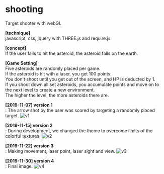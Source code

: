 # shooting
Target shooter with webGL

<b>[technique]</b></br>
javascript, css, jquery with THREE.js and require.js. </br>

<b>[concept]</b></br>
If the user fails to hit the asteroid, the asteroid falls on the earth.</br>

<b>[Game Setting]</b></br>
Five asteroids are randomly placed per game. </br>
If the asteroid is hit with a laser, you get 100 points. </br>
You don't shoot until you get out of the screen, and HP is deducted by 1. </br>
If you shoot down all set asteroids, you accumulate points and move on to the next level to create a new environment.</br>
The higher the level, the more asteroids there are. </br>

<b>[2019-11-07] version 1 </b></br>
: The arrow shot by the user was scored by targeting a randomly placed target.
![v1](https://user-images.githubusercontent.com/32667737/69962006-756f0b00-1550-11ea-87a9-5708f9338b3f.gif)

<b>[2019-11-15] version 2 </b></br>
: During development, we changed the theme to overcome limits of the colorful textures.
![v2](https://user-images.githubusercontent.com/32667737/69962031-7dc74600-1550-11ea-8927-0d8c391290fd.png)

<b>[2019-11-22] version 3 </b></br>
: Making movement, laser point, laser sight and view.
![v3](https://user-images.githubusercontent.com/32667737/69962036-7f910980-1550-11ea-87f3-5e0e43d5610f.gif)

<b>[2019-11-30] version 4 </b></br>
: Final image.
![v4](https://user-images.githubusercontent.com/32667737/69962037-815acd00-1550-11ea-958f-67193b6b8d2c.gif)
